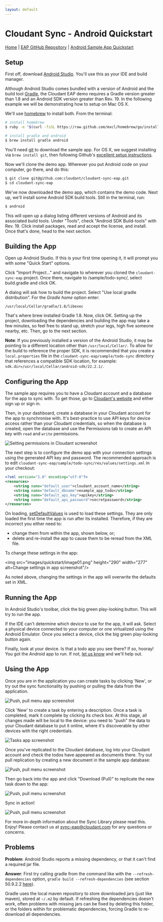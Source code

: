 ```yaml
---
layout: default
---
```


# Cloudant Sync - Android Quickstart

<p class="nav">
<a href="index.html">Home</a> |
<a href="https://github.com/cloudant/cloudant-sync-eap">EAP GitHub Repository</a> |
<a href="android-qs.html">Android Sample App Quickstart</a>
</p>

## Setup
First off, download [Android Studio][studio]. You'll use this as your IDE and build manager.

[studio]: http://developer.android.com/sdk/installing/studio.html

Although Android Studio comes bundled with a version of Android and the build tool [Gradle](gradle), the Cloudant EAP demo requires a Gradle version greater than 1.8 and an Android SDK version greater than Rev. 19. In the following example we will be demonstrating how to setup on Mac OS X.

[gradle]: http://www.gradle.org/

We'll use [homebrew](brew) to install both. From the terminal:

```bash
# install homebrew
$ ruby -e "$(curl -fsSL https://raw.github.com/mxcl/homebrew/go/install)"

# install gradle and android
$ brew install gradle android
```

[brew]: http://brew.sh/

You'll need [git][git] to download the sample app. For OS X, we suggest installing via `brew install git`, then following Github's [excellent setup instructions][ghsetup].

[git]: http://git-scm.com/
[ghsetup]: https://help.github.com/articles/set-up-git

Now we'll clone the demo app. Wherever you put Android code on your computer, go there, and do this:

```bash
$ git clone git@github.com:cloudant/cloudant-sync-eap.git
$ cd cloudant-sync-eap
```

We've now downloaded the demo app, which contains the demo code.
Next up, we'll install some Android SDK build tools. Still in the terminal, run:

```bash
$ android
```

This will open up a dialog listing different versions of Android and its associated build tools. Under "Tools", check "Android SDK Build-tools" with Rev. 19. Click install packages, read and accept the license, and install. Once that's done, head to the next section.

## Building the App

Open up Android Studio. If this is your first time opening it, it will prompt you with some "Quick Start" options.

Click "Import Project..." and navigate to wherever you cloned the `cloudant-sync-eap` project. Once there, navigate to /sample/todo-sync/, select build.gradle and click OK.

A dialog will ask how to build the project. Select "Use local gradle distribution". For the _Gradle home_ option enter:

```
/usr/local/Cellar/gradle/1.8/libexec
```

That's where brew installed Gradle 1.8. Now, click OK. Setting up the project, downloading the dependencies and building the app may take a few minutes, so feel free to stand up, stretch your legs, high five someone nearby, etc. Then, go to the next section.

**Note**: If you previously installed a version of the Android Studio, it may be pointing to a different location other than `/usr/local/Cellar/`.  To allow for the build to reference the proper SDK, it is recommended that you create a `local.properties` file in the `cloudant-sync-eap/sample/todo-sync` directory that references a compatible SDK location, for example:
`sdk.dir=/usr/local/Cellar/android-sdk/22.2.1/`.

## Configuring the App
The sample app requires you to have a Cloudant account and a database for the app to sync with. To get those, go to [Cloudant's website](https://cloudant.com) and either sign up or sign in.

Then, in your dashboard, create a database in your Cloudant account for the app to synchronise with. It's best-practice to use API keys for device access rather than your Cloudant credentials, so when the database is created, open the database and use the Permissions tab to create an API key with `read` and `write` permissions.

![Setting permissions in Cloudant screenshot](images/quickstart/image02.png)

The next step is to configure the demo app with your connection settings using the generated API key and password. The recommended approach is to edit `cloudant-sync-eap/sample/todo-sync/res/values/settings.xml` in your checkout:

```xml
<?xml version="1.0" encoding="utf-8"?>
<resources>
    <string name="default_user">cloudant_account_name</string>
    <string name="default_dbname">example_app_todo</string>
    <string name="default_api_key">apikey</string>
    <string name="default_api_password">secretpassword</string>
</resources>
```

On loading, [setDefaultValues][sdf] is used to load these settings. They are only loaded the first time the app is run after its installed. Therefore, if they are incorrect you either need to:

[sdf]: http://developer.android.com/reference/android/preference/PreferenceManager.html#setDefaultValues(android.content.Context,%20int,%20boolean)

* change them from within the app, shown below, or;
* delete and re-install the app to cause them to be reread from the XML file.

To change these settings in the app:

<img src="images/quickstart/image01.png" height="290" width="277"
  alt=Change settings in app screenshot"/>

As noted above, changing the settings in the app will overwrite the defaults set in XML.

## Running the App
In Android Studio's toolbar, click the big green play-looking button. This will try to run the app.

If the IDE can't determine which device to use for the app, it will ask. Select a physical device connected to your computer or one virtualized using the Android Emulator. Once you select a device, click the big green play-looking button again.

Finally, look at your device. Is that a todo app you see there? If so, hooray! You got the Android app to run. If not, [let us know](mailto:sync-eap@cloudant.com) and we'll help out.

## Using the App

Once you are in the application you can create tasks by clicking 'New', or try out the sync functionality by pushing or pulling the data from the application.

![Push, pull menu app screenshot](images/quickstart/image06.png)

Click 'New' to create a task by entering a description.  Once a task is completed, mark it complete by clicking its check box.  At this stage, all changes made will be local to the device: you need to "push" the data to your Cloudant database to put it online, where it's discoverable by other devices with the right credentials.

![Tasks app screenshot](images/quickstart/image04.png)

Once you've replicated to the Cloudant database, log into your Cloudant account and check the todos have appeared as documents there. Try out pull replication by creating a new document in the sample app database:

![Push, pull menu screenshot](images/quickstart/image00.png)

Then go back into the app and click "Download (Pull)" to replicate the new task down to the app:

![Push, pull menu screenshot](images/quickstart/image03.png)

Sync in action!

![Push, pull menu screenshot](images/quickstart/image05.png)

For more in-depth information about the Sync Library please read this. Enjoy!
Please contact us at [sync-eap@cloudant.com](mailto:sync-eap@cloudant.com) for any questions or concerns.

## Problems

**Problem**:  Android Studio reports a missing dependency, or that it can't find a required jar file.

**Answer**:  First try calling gradle from the command like with the `--refresh-dependencies` option, `gradle build --refresh-dependencies` (see section 50.9.2.2 [here][gradledeps]).

[gradledeps]: http://www.gradle.org/docs/current/userguide/dependency_management.html

Gradle uses the local maven repository to store downloaded jars (just like maven), stored at `~/.m2` by default.  If refreshing the dependencies doesn't work, often problems with missing jars can be fixed by deleting this folder, or the folders within for problematic dependencies, forcing Gradle to re-download all dependencies.
